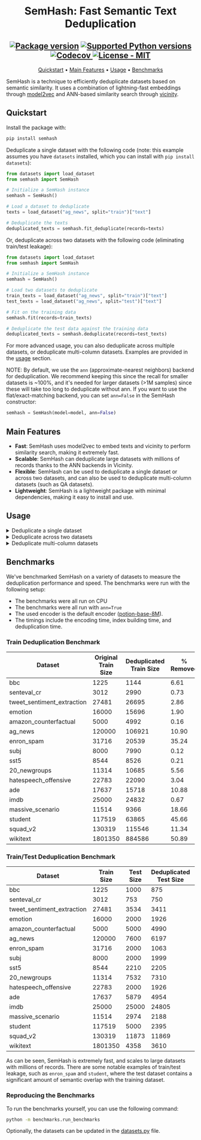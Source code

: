 
<div align="center">

# SemHash: Fast Semantic Text Deduplication


  <h2>
    <a href="https://pypi.org/project/semhash/"><img src="https://img.shields.io/pypi/v/semhash?color=%23007ec6&label=pypi%20package" alt="Package version"></a>
    <a href="https://pypi.org/project/semhash/"><img src="https://img.shields.io/pypi/pyversions/semhash" alt="Supported Python versions"></a>
    <a href="https://app.codecov.io/gh/MinishLab/semhash">
    <img src="https://codecov.io/gh/MinishLab/semhash/graph/badge.svg?token=YPOD6HD0MG" alt="Codecov">
    </a>
    <a href="https://github.com/MinishLab/semhash/blob/main/LICENSE"><img src="https://img.shields.io/badge/license-MIT-green" alt="License - MIT"></a>
  </h2>


[Quickstart](#quickstart) •
[Main Features](#main-features) •
[Usage](#usage) •
[Benchmarks](#benchmarks)

</div>


SemHash is a technique to efficiently deduplicate datasets based on semantic similarity. It uses a combination of lightning-fast embeddings through [model2vec](https://github.com/MinishLab/model2vec) and ANN-based similarity search through [vicinity](https://github.com/MinishLab/vicinity).



## Quickstart

Install the package with:
```bash
pip install semhash
```

Deduplicate a single dataset with the following code (note: this example assumes you have `datasets` installed, which you can install with `pip install datasets`):

```python
from datasets import load_dataset
from semhash import SemHash

# Initialize a SemHash instance
semhash = SemHash()

# Load a dataset to deduplicate
texts = load_dataset("ag_news", split="train")["text"]

# Deduplicate the texts
deduplicated_texts = semhash.fit_deduplicate(records=texts)
```

Or, deduplicate across two datasets with the following code (eliminating train/test leakage):

```python
from datasets import load_dataset
from semhash import SemHash

# Initialize a SemHash instance
semhash = SemHash()

# Load two datasets to deduplicate
train_texts = load_dataset("ag_news", split="train")["text"]
test_texts = load_dataset("ag_news", split="test")["text"]

# Fit on the training data
semhash.fit(records=train_texts)

# Deduplicate the test data against the training data
deduplicated_texts = semhash.deduplicate(records=test_texts)
```

For more advanced usage, you can also deduplicate across multiple datasets, or deduplicate multi-column datasets. Examples are provided in the [usage](#usage) section.

NOTE: By default, we use the `ann` (approximate-nearest neighbors) backend for deduplication. We recommend keeping this since the recall for smaller datasets is ~100%, and it's needed for larger datasets (>1M samples) since these will take too long to deduplicate without ann. If you want to use the flat/exact-matching backend, you can set `ann=False` in the SemHash constructor:

```python
semhash = SemHash(model=model, ann=False)
```

## Main Features

- **Fast**: SemHash uses model2vec to embed texts and vicinity to perform similarity search, making it extremely fast.
- **Scalable**: SemHash can deduplicate large datasets with millions of records thanks to the ANN backends in Vicinity.
- **Flexible**: SemHash can be used to deduplicate a single dataset or across two datasets, and can also be used to deduplicate multi-column datasets (such as QA datasets).
- **Lightweight**: SemHash is a lightweight package with minimal dependencies, making it easy to install and use.

## Usage

<details>
<summary>  Deduplicate a single dataset </summary>
<br>

The following code snippet shows how to deduplicate a single dataset using SemHash:

```python
from model2vec import StaticModel
from semhash import SemHash

# Load an embedding model
model = StaticModel.from_pretrained("minishlab/potion-base-8M")

# Initialize a SemHash with the model
semhash = SemHash(model=model)

# Create some texts to deduplicate
texts = [
        "It's dangerous to go alone!",
        "It's dangerous to go alone!",  # Exact duplicate
        "It's not safe to go by yourself!",  # Semantically similar
]

# Deduplicate the texts
deduplicated_texts = semhash.fit_deduplicate(records=texts, threshold=0.5)
```
</details>

<details>
<summary>  Deduplicate across two datasets </summary>
<br>

The following code snippet shows how to deduplicate across two datasets using SemHash (in this example, a training and test dataset):

```python
from model2vec import StaticModel
from semhash import SemHash

# Load an embedding model
model = StaticModel.from_pretrained("minishlab/potion-base-8M")

# Initialize a SemHash with the model
semhash = SemHash(model=model)

# Create some texts to deduplicate
train = [
    "It's dangerous to go alone!",
    "It's a secret to everybody.",
    "Ganondorf has invaded Hyrule!",
]
test = [
    "It's dangerous to go alone!",  # Exact duplicate
    "It's not safe to go by yourself!",  # Semantically similar
    "The master sword seals the darkness",
]

# Fit on the training data
semhash.fit(records=train)
# Deduplicate the test data against the training data
deduplicated_texts = semhash.deduplicate(records=test, threshold=0.5)
```

</details>

<details>
<summary>  Deduplicate multi-column datasets </summary>
<br>

The following code snippet shows how to deduplicate multi-column datasets using SemHash (in this example, a QA dataset with questions, contexts, and answers):

```python
from model2vec import StaticModel
from semhash import SemHash

# Load an embedding model
model = StaticModel.from_pretrained("minishlab/potion-base-8M")

# Initialize a SemHash with the model and columns to deduplicate
semhash = SemHash(model=model, columns=["question", "context", "answer"])

# Create some texts to deduplicate
records = [
    {"question": "What is the hero's name?", "context": "The hero is Link", "answer": "Link"},
    {"question": "What is the hero's name?", "context": "The hero is Link", "answer": "Link"},  # Exact duplicate
    {
        "question": "Who is the protagonist?",
        "context": "In this story, Link is the hero",
        "answer": "Link",
    },  # Semantically similar
    {"question": "Who is the princess?", "context": "The princess is Zelda", "answer": "Zelda"},
]

# Deduplicate the records
deduplicated_records = semhash.fit_deduplicate(records=records, threshold=0.5)
```

</details>

## Benchmarks

We've benchmarked SemHash on a variety of datasets to measure the deduplication performance and speed. The benchmarks were run with the following setup:
- The benchmarks were all run on CPU
- The benchmarks were all run with `ann=True`
- The used encoder is the default encoder ([potion-base-8M](https://huggingface.co/minishlab/potion-base-8M)).
- The timings include the encoding time, index building time, and deduplication time.

### Train Deduplication Benchmark

| Dataset | Original Train Size | Deduplicated Train Size | % Removed | Deduplication Time (s) |
| --- | --- | --- | --- | --- |
| bbc | 1225 | 1144 | 6.61 | 0.23 |
| senteval_cr | 3012 | 2990 | 0.73 | 0.13 |
| tweet_sentiment_extraction | 27481 | 26695 | 2.86 | 1.64 |
| emotion | 16000 | 15696 | 1.90 | 0.66 |
| amazon_counterfactual | 5000 | 4992 | 0.16 | 0.31 |
| ag_news | 120000 | 106921 | 10.90 | 4.21 |
| enron_spam | 31716 | 20539 | 35.24 | 1.57 |
| subj | 8000 | 7990 | 0.12 | 0.57 |
| sst5 | 8544 | 8526 | 0.21 | 0.55 |
| 20_newgroups | 11314 | 10685 | 5.56 | 0.69 |
| hatespeech_offensive | 22783 | 22090 | 3.04 | 0.84 |
| ade | 17637 | 15718 | 10.88 | 0.68 |
| imdb | 25000 | 24832 | 0.67 | 1.65 |
| massive_scenario | 11514 | 9366 | 18.66 | 0.43 |
| student | 117519 | 63865 | 45.66 | 4.18 |
| squad_v2 | 130319 | 115546 | 11.34 | 11.20 |
| wikitext | 1801350 | 884586 | 50.89 | 56.11 |


### Train/Test Deduplication Benchmark

| Dataset | Train Size | Test Size | Deduplicated Test Size | % Removed | Deduplication Time (s) |
| --- | --- | --- | --- | --- | --- |
| bbc | 1225 | 1000 | 875 | 12.50 | 0.39 |
| senteval_cr | 3012 | 753 | 750 | 0.40 | 0.11 |
| tweet_sentiment_extraction | 27481 | 3534 | 3411 | 3.48 | 0.86 |
| emotion | 16000 | 2000 | 1926 | 3.70 | 0.56 |
| amazon_counterfactual | 5000 | 5000 | 4990 | 0.20 | 0.48 |
| ag_news | 120000 | 7600 | 6197 | 18.46 | 3.38 |
| enron_spam | 31716 | 2000 | 1063 | 46.85 | 1.98 |
| subj | 8000 | 2000 | 1999 | 0.05 | 0.58 |
| sst5 | 8544 | 2210 | 2205 | 0.23 | 0.56 |
| 20_newgroups | 11314 | 7532 | 7310 | 2.95 | 2.26 |
| hatespeech_offensive | 22783 | 2000 | 1926 | 3.70 | 0.72 |
| ade | 17637 | 5879 | 4954 | 15.73 | 0.82 |
| imdb | 25000 | 25000 | 24805 | 0.78 | 2.65 |
| massive_scenario | 11514 | 2974 | 2188 | 26.43 | 0.43 |
| student | 117519 | 5000 | 2395 | 52.10 | 3.02 |
| squad_v2 | 130319 | 11873 | 11869 | 0.03 | 9.11 |
| wikitext | 1801350 | 4358 | 3610 | 17.16 | 36.10 |


As can be seen, SemHash is extremely fast, and scales to large datasets with millions of records. There are some notable examples of train/test leakage, such as `enron_spam` and `student`, where the test dataset contains a significant amount of semantic overlap with the training dataset.

### Reproducing the Benchmarks

To run the benchmarks yourself, you can use the following command:

```bash
python -m benchmarks.run_benchmarks
```
Optionally, the datasets can be updated in the [datasets.py](https://github.com/MinishLab/semhash/blob/main/benchmarks/datasets.py) file.
